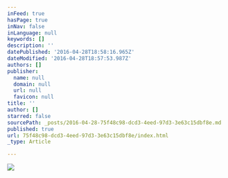 ```yaml
---
inFeed: true
hasPage: true
inNav: false
inLanguage: null
keywords: []
description: ''
datePublished: '2016-04-28T18:58:16.965Z'
dateModified: '2016-04-28T18:57:53.987Z'
authors: []
publisher:
  name: null
  domain: null
  url: null
  favicon: null
title: ''
author: []
starred: false
sourcePath: _posts/2016-04-28-75f48c98-dcd3-4eed-97d3-3e63c15dbf8e.md
published: true
url: 75f48c98-dcd3-4eed-97d3-3e63c15dbf8e/index.html
_type: Article

---
```

![](https://the-grid-user-content.s3-us-west-2.amazonaws.com/b3f068d7-3792-4687-929b-0ee7008b0334.jpg)